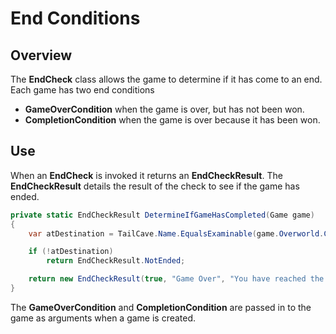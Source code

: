 ﻿# End Conditions

## Overview
The **EndCheck** class allows the game to determine if it has come to an end. Each game has two end conditions
* **GameOverCondition** when the game is over, but has not been won.
* **CompletionCondition** when the game is over because it has been won.

## Use
When an **EndCheck** is invoked it returns an **EndCheckResult**. The **EndCheckResult** details the result of the check to see if the game has ended.

```csharp
private static EndCheckResult DetermineIfGameHasCompleted(Game game)
{
    var atDestination = TailCave.Name.EqualsExaminable(game.Overworld.CurrentRegion.CurrentRoom);

    if (!atDestination)
        return EndCheckResult.NotEnded;

    return new EndCheckResult(true, "Game Over", "You have reached the end of the game, thanks for playing!");
}
```

The **GameOverCondition** and **CompletionCondition** are passed in to the game as arguments when a game is created.